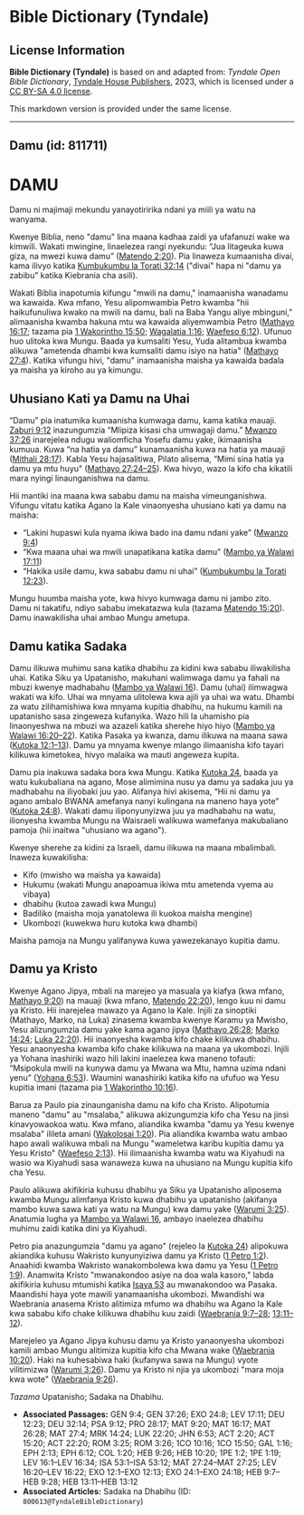 # Bible Dictionary (Tyndale)

## License Information

**Bible Dictionary (Tyndale)** is based on and adapted from: _Tyndale Open Bible Dictionary_, [Tyndale House Publishers](https://tyndaleopenresources.com/), 2023, which is licensed under a [CC BY-SA 4.0 license](https://creativecommons.org/licenses/by-sa/4.0/legalcode.en).

This markdown version is provided under the same license.



--------------------------------

## Damu (id: 811711)

DAMU
====

Damu ni majimaji mekundu yanayotiririka ndani ya miili ya watu na wanyama.

Kwenye Biblia, neno "damu" lina maana kadhaa zaidi ya ufafanuzi wake wa kimwili. Wakati mwingine, linaelezea rangi nyekundu: “Jua litageuka kuwa giza, na mwezi kuwa damu” ([Matendo 2:20](https://ref.ly/Acts2:20)). Pia linaweza kumaanisha divai, kama ilivyo katika [Kumbukumbu la Torati 32:14](https://ref.ly/Deut32:14) ("divai" hapa ni "damu ya zabibu" katika Kiebrania cha asili).

Wakati Biblia inapotumia kifungu "mwili na damu," inamaanisha wanadamu wa kawaida. Kwa mfano, Yesu alipomwambia Petro kwamba "hii haikufunuliwa kwako na mwili na damu, bali na Baba Yangu aliye mbinguni," alimaanisha kwamba hakuna mtu wa kawaida aliyemwambia Petro ([Mathayo 16:17](https://ref.ly/Matt16:17); tazama pia [1 Wakorintho 15:50](https://ref.ly/1Cor15:50); [Wagalatia 1:16](https://ref.ly/Gal1:16); [Waefeso 6:12](https://ref.ly/Eph6:12)). Ufunuo huo ulitoka kwa Mungu. Baada ya kumsaliti Yesu, Yuda alitambua kwamba alikuwa "ametenda dhambi kwa kumsaliti damu isiyo na hatia" ([Mathayo 27:4](https://ref.ly/Matt27:4)). Katika vifungu hivi, "damu" inamaanisha maisha ya kawaida badala ya maisha ya kiroho au ya kimungu.

Uhusiano Kati ya Damu na Uhai
-----------------------------

“Damu” pia inatumika kumaanisha kumwaga damu, kama katika mauaji. [Zaburi 9:12](https://ref.ly/Ps9:12) inazungumzia “Mlipiza kisasi cha umwagaji damu.” [Mwanzo 37:26](https://ref.ly/Gen37:26) inarejelea ndugu waliomficha Yosefu damu yake, ikimaanisha kumuua. Kuwa “na hatia ya damu” kunamaanisha kuwa na hatia ya mauaji ([Mithali 28:17](https://ref.ly/Prov28:17)). Kabla Yesu hajasalitiwa, Pilato alisema, “Mimi sina hatia ya damu ya mtu huyu" ([Mathayo 27:24–25](https://ref.ly/Matt27:24-Matt27:25)). Kwa hivyo, wazo la kifo cha kikatili mara nyingi linaunganishwa na damu.

Hii mantiki ina maana kwa sababu damu na maisha vimeunganishwa. Vifungu vitatu katika Agano la Kale vinaonyesha uhusiano kati ya damu na maisha:

* “Lakini hupaswi kula nyama ikiwa bado ina damu ndani yake” ([Mwanzo 9:4](https://ref.ly/Gen9:4))
* “Kwa maana uhai wa mwili unapatikana katika damu" ([Mambo ya Walawi 17:11](https://ref.ly/Lev17:11))
* “Hakika usile damu, kwa sababu damu ni uhai” ([Kumbukumbu la Torati 12:23](https://ref.ly/Deut12:23)).

Mungu huumba maisha yote, kwa hivyo kumwaga damu ni jambo zito. Damu ni takatifu, ndiyo sababu imekatazwa kula (tazama [Matendo 15:20](https://ref.ly/Acts15:20)). Damu inawakilisha uhai ambao Mungu ametupa.

Damu katika Sadaka
------------------

Damu ilikuwa muhimu sana katika dhabihu za kidini kwa sababu iliwakilisha uhai. Katika Siku ya Upatanisho, makuhani walimwaga damu ya fahali na mbuzi kwenye madhabahu ([Mambo ya Walawi 16](https://ref.ly/Lev16:1-Lev16:34)). Damu (uhai) ilimwagwa wakati wa kifo. Uhai wa mnyama ulitolewa kwa ajili ya uhai wa watu. Dhambi za watu zilihamishiwa kwa mnyama kupitia dhabihu, na hukumu kamili na upatanisho sasa zingeweza kufanyika. Wazo hili la uhamisho pia linaonyeshwa na mbuzi wa azazeli katika sherehe hiyo hiyo ([Mambo ya Walawi 16:20–22](https://ref.ly/Lev16:20-Lev16:22)). Katika Pasaka ya kwanza, damu ilikuwa na maana sawa ([Kutoka 12:1–13](https://ref.ly/Exod12:1-Exod12:13)). Damu ya mnyama kwenye mlango ilimaanisha kifo tayari kilikuwa kimetokea, hivyo malaika wa mauti angeweza kupita.

Damu pia inakuwa sadaka bora kwa Mungu. Katika [Kutoka 24](https://ref.ly/Exod24:1-Exod24:18), baada ya watu kukubaliana na agano, Mose alimimina nusu ya damu ya sadaka juu ya madhabahu na iliyobaki juu yao. Alifanya hivi akisema, “Hii ni damu ya agano ambalo BWANA amefanya nanyi kulingana na maneno haya yote” ([Kutoka 24:8](https://ref.ly/Exod24:8)). Wakati damu iliponyunyizwa juu ya madhabahu na watu, ilionyesha kwamba Mungu na Waisraeli walikuwa wamefanya makubaliano pamoja (hii inaitwa "uhusiano wa agano").

Kwenye sherehe za kidini za Israeli, damu ilikuwa na maana mbalimbali. Inaweza kuwakilisha:

* Kifo (mwisho wa maisha ya kawaida)
* Hukumu (wakati Mungu anapoamua ikiwa mtu ametenda vyema au vibaya)
* dhabihu (kutoa zawadi kwa Mungu)
* Badiliko (maisha moja yanatolewa ili kuokoa maisha mengine)
* Ukombozi (kuwekwa huru kutoka kwa dhambi)

Maisha pamoja na Mungu yalifanywa kuwa yawezekanayo kupitia damu.

Damu ya Kristo
--------------

Kwenye Agano Jipya, mbali na marejeo ya masuala ya kiafya (kwa mfano, [Mathayo 9:20](https://ref.ly/Matt9:20)) na mauaji (kwa mfano, [Matendo 22:20](https://ref.ly/Acts22:20)), lengo kuu ni damu ya Kristo. Hii inarejelea mawazo ya Agano la Kale. Injili za sinoptiki (Mathayo, Marko, na Luka) zinasema kwamba kwenye Karamu ya Mwisho, Yesu alizungumzia damu yake kama agano jipya ([Mathayo 26:28](https://ref.ly/Matt26:28); [Marko 14:24](https://ref.ly/Mark14:24); [Luka 22:20](https://ref.ly/Luke22:20)). Hii inaonyesha kwamba kifo chake kilikuwa dhabihu. Yesu anaonyesha kwamba kifo chake kilikuwa na maana ya ukombozi. Injili ya Yohana inashiriki wazo hili lakini inaelezea kwa maneno tofauti: “Msipokula mwili na kunywa damu ya Mwana wa Mtu, hamna uzima ndani yenu” ([Yohana 6:53](https://ref.ly/John6:53)). Waumini wanashiriki katika kifo na ufufuo wa Yesu kupitia imani (tazama pia [1 Wakorintho 10:16](https://ref.ly/1Cor10:16)).

Barua za Paulo pia zinaunganisha damu na kifo cha Kristo. Alipotumia maneno "damu" au "msalaba," alikuwa akizungumzia kifo cha Yesu na jinsi kinavyowaokoa watu. Kwa mfano, aliandika kwamba "damu ya Yesu kwenye msalaba" ilileta amani ([Wakolosai 1:20](https://ref.ly/Col1:20)). Pia aliandika kwamba watu ambao hapo awali walikuwa mbali na Mungu "wameletwa karibu kupitia damu ya Yesu Kristo" ([Waefeso 2:13](https://ref.ly/Eph2:13)). Hii ilimaanisha kwamba watu wa Kiyahudi na wasio wa Kiyahudi sasa wanaweza kuwa na uhusiano na Mungu kupitia kifo cha Yesu.

Paulo alikuwa akifikiria kuhusu dhabihu ya Siku ya Upatanisho aliposema kwamba Mungu alimfanya Kristo kuwa dhabihu ya upatanisho (akifanya mambo kuwa sawa kati ya watu na Mungu) kwa damu yake ([Warumi 3:25](https://ref.ly/Rom3:25)). Anatumia lugha ya [Mambo ya Walawi 16](https://ref.ly/Lev16:1-Lev16:34), ambayo inaelezea dhabihu muhimu zaidi katika dini ya Kiyahudi.

Petro pia anazungumzia "damu ya agano" (rejeleo la [Kutoka 24](https://ref.ly/Exod24:1-Exod24:18)) alipokuwa akiandika kuhusu Wakristo kunyunyiziwa damu ya Kristo ([1 Petro 1:2](https://ref.ly/1Pet1:2)). Anaahidi kwamba Wakristo wanakombolewa kwa damu ya Yesu ([1 Petro 1:9](https://ref.ly/1Pet1:19)). Anamwita Kristo "mwanakondoo asiye na doa wala kasoro," labda akifikiria kuhusu mtumishi katika [Isaya 53](https://ref.ly/Isa53:1-Isa53:12) au mwanakondoo wa Pasaka. Maandishi haya yote mawili yanamaanisha ukombozi. Mwandishi wa Waebrania anasema Kristo alitimiza mfumo wa dhabihu wa Agano la Kale kwa sababu kifo chake kilikuwa dhabihu kuu zaidi ([Waebrania 9:7–28](https://ref.ly/Heb9:7-Heb9:28); [13:11–12](https://ref.ly/Heb13:11-Heb13:12)).

Marejeleo ya Agano Jipya kuhusu damu ya Kristo yanaonyesha ukombozi kamili ambao Mungu alitimiza kupitia kifo cha Mwana wake ([Waebrania 10:20](https://ref.ly/Heb10:20)). Haki na kuhesabiwa haki (kufanywa sawa na Mungu) vyote vilitimizwa ([Warumi 3:26](https://ref.ly/Rom3:26)). Damu ya Kristo ni njia ya ukombozi "mara moja kwa wote" ([Waebrania 9:26](https://ref.ly/Heb9:26)).

*Tazama* Upatanisho; Sadaka na Dhabihu.

* **Associated Passages:** GEN 9:4; GEN 37:26; EXO 24:8; LEV 17:11; DEU 12:23; DEU 32:14; PSA 9:12; PRO 28:17; MAT 9:20; MAT 16:17; MAT 26:28; MAT 27:4; MRK 14:24; LUK 22:20; JHN 6:53; ACT 2:20; ACT 15:20; ACT 22:20; ROM 3:25; ROM 3:26; 1CO 10:16; 1CO 15:50; GAL 1:16; EPH 2:13; EPH 6:12; COL 1:20; HEB 9:26; HEB 10:20; 1PE 1:2; 1PE 1:19; LEV 16:1–LEV 16:34; ISA 53:1–ISA 53:12; MAT 27:24–MAT 27:25; LEV 16:20–LEV 16:22; EXO 12:1–EXO 12:13; EXO 24:1–EXO 24:18; HEB 9:7–HEB 9:28; HEB 13:11–HEB 13:12
* **Associated Articles:** Sadaka na Dhabihu (ID: `800613@TyndaleBibleDictionary`)

